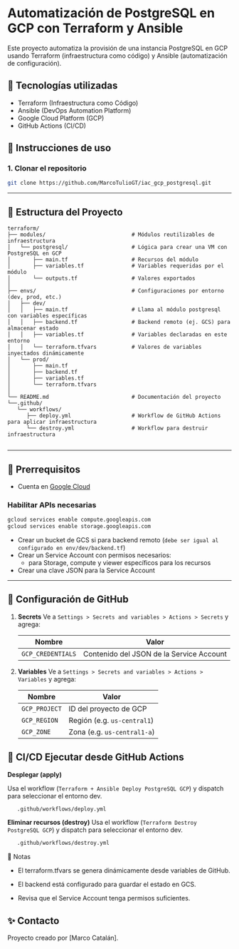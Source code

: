 # Automatización de PostgreSQL en GCP con Terraform y Ansible

Este proyecto automatiza la provisión de una instancia PostgreSQL en GCP usando Terraform (infraestructura como código) y Ansible (automatización de configuración).

## 🧰 Tecnologías utilizadas
- Terraform (Infraestructura como Código)
- Ansible (DevOps Automation Platform)
- Google Cloud Platform (GCP)
- GitHub Actions (CI/CD)

## 🚀 Instrucciones de uso

### 1. Clonar el repositorio
```bash
git clone https://github.com/MarcoTulioGT/iac_gcp_postgresql.git
```
---

## 📁 Estructura del Proyecto

```text
terraform/
├── modules/                           # Módulos reutilizables de infraestructura
│   └── postgresql/                    # Lógica para crear una VM con PostgreSQL en GCP
│       ├── main.tf                    # Recursos del módulo
│       ├── variables.tf               # Variables requeridas por el módulo
│       └── outputs.tf                 # Valores exportados
│
├── envs/                              # Configuraciones por entorno (dev, prod, etc.)
│   ├── dev/
│   │   ├── main.tf                    # Llama al módulo postgresql con variables específicas
│   │   ├── backend.tf                 # Backend remoto (ej. GCS) para almacenar estado
│   │   ├── variables.tf               # Variables declaradas en este entorno
│   │   └── terraform.tfvars           # Valores de variables inyectados dinámicamente
│   └── prod/
│       ├── main.tf
│       ├── backend.tf
│       ├── variables.tf
│       └── terraform.tfvars
│
└── README.md                          # Documentación del proyecto
└──.github/
   └── workflows/
      ├── deploy.yml                   # Workflow de GitHub Actions para aplicar infraestructura
      └── destroy.yml                  # Workflow para destruir infraestructura
                       
```
---

## 🧩 Prerrequisitos

- Cuenta en [Google Cloud](https://console.cloud.google.com/)
### Habilitar APIs necesarias

```bash
gcloud services enable compute.googleapis.com
gcloud services enable storage.googleapis.com
```
- Crear un bucket de GCS si para backend remoto (`debe ser igual al configurado en env/dev/backend.tf`)  
- Crear un Service Account con permisos necesarios:
  - para Storage, compute y viewer específicos para los recursos
- Crear una clave JSON para la Service Account

---

## 🔐 Configuración de GitHub

1. **Secrets**
   Ve a `Settings > Secrets and variables > Actions > Secrets` y agrega:

   | Nombre              | Valor                                      |
   |---------------------|--------------------------------------------|
   | `GCP_CREDENTIALS`   | Contenido del JSON de la Service Account   |

2. **Variables**
   Ve a `Settings > Secrets and variables > Actions > Variables` y agrega:

   | Nombre         | Valor                   |
   |----------------|-------------------------|
   | `GCP_PROJECT`  | ID del proyecto de GCP  |
   | `GCP_REGION`   | Región (e.g. `us-central1`) |
   | `GCP_ZONE`     | Zona (e.g. `us-central1-a`) |


## 🤖 CI/CD Ejecutar desde GitHub Actions

**Desplegar (apply)**

Usa el workflow (`Terraform + Ansible Deploy PostgreSQL GCP`) y dispatch para seleccionar el entorno dev.

```bash
   .github/workflows/deploy.yml
   ```

**Eliminar recursos (destroy)**
Usa el workflow (`Terraform Destroy PostgreSQL GCP`) y dispatch para seleccionar el entorno dev.

```bash
   .github/workflows/destroy.yml
   ```

📌 Notas

 - El terraform.tfvars se genera dinámicamente desde variables de GitHub.

 - El backend está configurado para guardar el estado en GCS.

 - Revisa que el Service Account tenga permisos suficientes.

## ✨ Contacto
Proyecto creado por [Marco Catalán].
